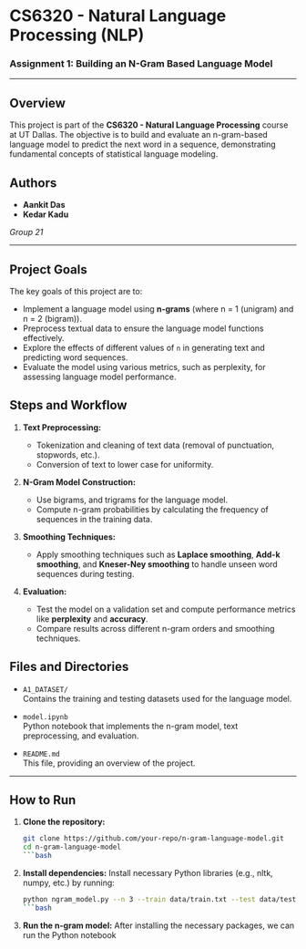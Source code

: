 # CS6320 - Natural Language Processing (NLP)  
### Assignment 1: Building an N-Gram Based Language Model

---

## Overview

This project is part of the **CS6320 - Natural Language Processing** course at UT Dallas. The objective is to build and evaluate an n-gram-based language model to predict the next word in a sequence, demonstrating fundamental concepts of statistical language modeling.

## Authors

- **Aankit Das**  
- **Kedar Kadu**  

*Group 21*

---

## Project Goals

The key goals of this project are to:
- Implement a language model using **n-grams** (where n = 1 (unigram) and n = 2 (bigram)).
- Preprocess textual data to ensure the language model functions effectively.
- Explore the effects of different values of `n` in generating text and predicting word sequences.
- Evaluate the model using various metrics, such as perplexity, for assessing language model performance.

## Steps and Workflow

1. **Text Preprocessing:**
   - Tokenization and cleaning of text data (removal of punctuation, stopwords, etc.).
   - Conversion of text to lower case for uniformity.
   
2. **N-Gram Model Construction:**
   - Use bigrams, and trigrams for the language model.
   - Compute n-gram probabilities by calculating the frequency of sequences in the training data.
   
3. **Smoothing Techniques:**
   - Apply smoothing techniques such as **Laplace smoothing**, **Add-k smoothing**, and **Kneser-Ney smoothing** to handle unseen word sequences during testing.

4. **Evaluation:**
   - Test the model on a validation set and compute performance metrics like **perplexity** and **accuracy**.
   - Compare results across different n-gram orders and smoothing techniques.

## Files and Directories

- `A1_DATASET/`  
  Contains the training and testing datasets used for the language model.
  
- `model.ipynb`  
  Python notebook that implements the n-gram model, text preprocessing, and evaluation.

- `README.md`  
  This file, providing an overview of the project.

---

## How to Run

1. **Clone the repository:**
   ```bash
   git clone https://github.com/your-repo/n-gram-language-model.git
   cd n-gram-language-model
   ```bash
2. **Install dependencies:**
   Install necessary Python libraries (e.g., nltk, numpy, etc.) by running:
   ```bash
   python ngram_model.py --n 3 --train data/train.txt --test data/test.txt
   ```bash
4. **Run the n-gram model:**
   After installing the necessary packages, we can run the Python notebook 
